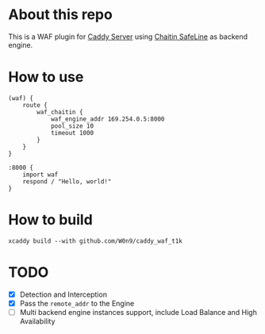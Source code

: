 # About this repo

This is a WAF plugin for [Caddy Server](https://github.com/caddyserver/caddy) using [Chaitin SafeLine](https://github.com/chaitin/SafeLine) as backend engine.

# How to use

```
(waf) {
	route {
		waf_chaitin {
			waf_engine_addr 169.254.0.5:8000
			pool_size 10
			timeout 1000
		}
	}
}

:8000 {
	import waf
	respond / "Hello, world!"
}

```

# How to build

```
xcaddy build --with github.com/W0n9/caddy_waf_t1k
```

# TODO
- [x] Detection and Interception  
- [x]  Pass the `remote_addr` to the Engine  
- [ ]  Multi backend engine instances support, include Load Balance and High Availability
